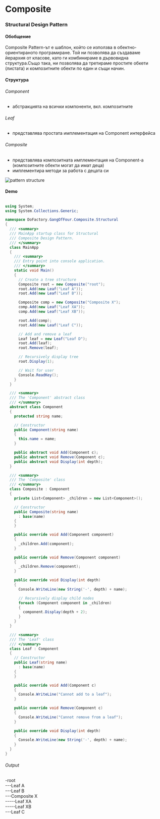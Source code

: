 # Composite
### Structural Design Pattern

#### Обобщение
Composite Pattern-ът е шаблон, който се използва в обектно-ориентираното програмиране. Той ни позволява да създаваме йерархия от класове, като ги комбинираме в дървовидна структура.Също така, ни позволява да третираме простите обкети (листата) и композитните обекти по един и същи начин.

#### Структура
###### Component
* абстракцията на всички компоненти, вкл. композитните

###### Leaf
* представлява простата имплементация на Component интерфейса
 
###### Composite
* представлява композитната имплементация на Component-a (композитните обекти могат да имат деца)
* имплементира методи за работа с децата си

![pattern structure](Images/composite-diagram.gif)

#### Demo
###### 
~~~c#
using System;
using System.Collections.Generic;

namespace DoFactory.GangOfFour.Composite.Structural
{
  /// <summary>
  /// MainApp startup class for Structural 
  /// Composite Design Pattern.
  /// </summary>
  class MainApp
  {
    /// <summary>
    /// Entry point into console application.
    /// </summary>
    static void Main()
    {
      // Create a tree structure
      Composite root = new Composite("root");
      root.Add(new Leaf("Leaf A"));
      root.Add(new Leaf("Leaf B"));

      Composite comp = new Composite("Composite X");
      comp.Add(new Leaf("Leaf XA"));
      comp.Add(new Leaf("Leaf XB"));

      root.Add(comp);
      root.Add(new Leaf("Leaf C"));

      // Add and remove a leaf
      Leaf leaf = new Leaf("Leaf D");
      root.Add(leaf);
      root.Remove(leaf);

      // Recursively display tree
      root.Display(1);

      // Wait for user
      Console.ReadKey();
    }
  }

  /// <summary>
  /// The 'Component' abstract class
  /// </summary>
  abstract class Component
  {
    protected string name;

    // Constructor
    public Component(string name)
    {
      this.name = name;
    }

    public abstract void Add(Component c);
    public abstract void Remove(Component c);
    public abstract void Display(int depth);
  }

  /// <summary>
  /// The 'Composite' class
  /// </summary>
  class Composite : Component
  {
    private List<Component> _children = new List<Component>();

    // Constructor
    public Composite(string name)
      : base(name)
    {
    }

    public override void Add(Component component)
    {
      _children.Add(component);
    }

    public override void Remove(Component component)
    {
      _children.Remove(component);
    }

    public override void Display(int depth)
    {
      Console.WriteLine(new String('-', depth) + name);

      // Recursively display child nodes
      foreach (Component component in _children)
      {
        component.Display(depth + 2);
      }
    }
  }

  /// <summary>
  /// The 'Leaf' class
  /// </summary>
  class Leaf : Component
  {
    // Constructor
    public Leaf(string name)
      : base(name)
    {
    }

    public override void Add(Component c)
    {
      Console.WriteLine("Cannot add to a leaf");
    }

    public override void Remove(Component c)
    {
      Console.WriteLine("Cannot remove from a leaf");
    }

    public override void Display(int depth)
    {
      Console.WriteLine(new String('-', depth) + name);
    }
  }
}
~~~

###### Output
-root  
---Leaf A  
---Leaf B  
---Composite X  
-----Leaf XA  
-----Leaf XB  
---Leaf C  
